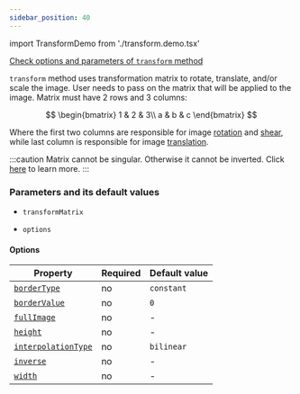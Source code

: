 ```yaml
---
sidebar_position: 40
---
```


import TransformDemo from './transform.demo.tsx'

[Check options and parameters of `transform` method](https://image-js.github.io/image-js-typescript/classes/Image.html#transform 'github.io link')

`transform` method uses transformation matrix to rotate, translate, and/or scale the image. User needs to pass on the matrix that will be applied to the image. Matrix must have 2 rows and 3 columns:

$$
\begin{bmatrix}
1 & 2 & 3\\
a & b & c
\end{bmatrix}
$$

Where the first two columns are responsible for image [rotation](https://en.wikipedia.org/wiki/Rotation 'wikipedia link on rotation') and [shear](https://en.wikipedia.org/wiki/Shear_mapping 'wikipedia link on image shearing'), while last column is responsible for image [translation](<https://en.wikipedia.org/wiki/Translation_(geometry)#:~:text=In%20Euclidean%20geometry%2C%20a%20translation,origin%20of%20the%20coordinate%20system> 'wikipedia link on translation').

:::caution
Matrix cannot be singular. Otherwise it cannot be inverted. Click [here](https://en.wikipedia.org/wiki/Invertible_matrix 'wikipedia link on invertible matrices') to learn more.
:::

<TransformDemo />

### Parameters and its default values

- `transformMatrix`

- `options`

#### Options

| Property                                                                                                                 | Required | Default value |
| ------------------------------------------------------------------------------------------------------------------------ | -------- | ------------- |
| [`borderType`](https://image-js.github.io/image-js-typescript/interfaces/TransformOptions.html#borderType)               | no       | `constant`    |
| [`borderValue`](https://image-js.github.io/image-js-typescript/interfaces/TransformOptions.html#borderValue)             | no       | `0`           |
| [`fullImage`](https://image-js.github.io/image-js-typescript/interfaces/TransformOptions.html#fullImage)                 | no       | -             |
| [`height`](https://image-js.github.io/image-js-typescript/interfaces/TransformOptions.html#height)                       | no       | -             |
| [`interpolationType`](https://image-js.github.io/image-js-typescript/interfaces/TransformOptions.html#interpolationType) | no       | `bilinear`    |
| [`inverse`](https://image-js.github.io/image-js-typescript/interfaces/TransformOptions.html#inverse)                     | no       | -             |
| [`width`](https://image-js.github.io/image-js-typescript/interfaces/TransformOptions.html#width)                         | no       | -             |
